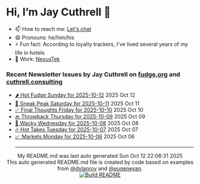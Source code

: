 # Hi, I’m Jay Cuthrell 👋

- 📫 How to reach me: [Let's chat](https://jaycuthrell.com/contact/)
- 😄 Pronouns: he/him/his
- ⚡ Fun fact: According to loyalty trackers, I've lived several years of my life in hotels
- 💼 Work: [NexusTek](https://nexustek.com)

### Recent Newsletter Issues by Jay Cuthrell on [fudge.org](https://fudge.org) and [cuthrell.consulting](https://cuthrell.consulting)
 - [🌶️ Hot Fudge Sunday for 2025-10-12](https://fudge.org/archive/hot-fudge-sunday-for-2025-10-12/) 2025 Oct 12
 - [🔮 Sneak Peak Saturday for 2025-10-11](https://fudge.org/archive/sneak-peak-saturday-for-2025-10-11/) 2025 Oct 11
 - [✅ Final Thoughts Friday for 2025-10-10](https://fudge.org/archive/final-thoughts-friday-for-2025-10-10/) 2025 Oct 10
 - [🔙 Throwback Thursday for 2025-10-09](https://fudge.org/archive/throwback-thursday-for-2025-10-09/) 2025 Oct 09
 - [🤪 Wacky Wednesday for 2025-10-08](https://fudge.org/archive/wacky-wednesday-for-2025-10-08/) 2025 Oct 08
 - [🔥 Hot Takes Tuesday for 2025-10-07](https://fudge.org/archive/hot-takes-tuesday-for-2025-10-07/) 2025 Oct 07
 - [📈 Markets Monday for 2025-10-06](https://fudge.org/archive/markets-monday-for-2025-10-06/) 2025 Oct 06<hr>
<div align="center">
My README.md was last auto generated Sun Oct 12 22:06:31 2025
<br>
  <link href="https://github.com/jaycuthrell" rel="me">
  <link href="https://fudge.org" rel="me">
This auto generated README.md file is created by code based on examples from <a href="https://towardsdatascience.com/auto-updating-your-github-profile-with-python-cde87b638168" target="_blank">@dylanroy</a> and <a href="https://github.com/eugeneyan" target="_blank">@eugeneyan</a>.
<br>
<a href="https://github.com/JayCuthrell/JayCuthrell/actions"><img src="https://github.com/JayCuthrell/JayCuthrell/workflows/cron/badge.svg?branch=master" align="center" alt="Build README"></a>
</div>
